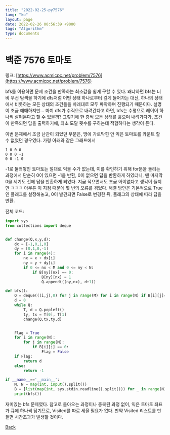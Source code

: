 ```yaml
---
title: "2022-02-25-py7576"
lang: "ko"
layout: page
date: 2022-02-26 00:56:39 +9000
tags: "Algorithm"
type: documents
---
```

<!--  [[Algorithm]] -->
# 백준 7576 토마토
링크: [https://www.acmicpc.net/problem/7576](https://www.acmicpc.net/problem/7576)

bfs를 이용하면 문제 조건을 만족하는 최소값을 쉽게 구할 수 있다. 왜냐하면 bfs는 너비 우선 탐색을 하기에 dfs처럼 어떤 상태 하나로부터 깊게 들어가는 대신, 하나의 상태에서 비롯하는 모든 상태의 조건들을 차례대로 모두 파악하며 진행되기 때문이다. 설명이 조금 애매하지만... 마치 dfs가 수직으로 내려간다고 하면, bfs는 수평으로 레이어 하나씩 살펴본다고 할 수 있을까? 그렇기에 한 층씩 모든 상태를 훑으며 내려가다가, 조건이 만족되면 답을 출력하기에, 최소 도달 횟수를 구하는데 적합하다는 생각이 든다.

이번 문제에서 조금 난관이 되었던 부분은, 땅에 가로막힌 안 익은 토마토를 카운트 할 수 없었던 경우였다. 가령 아래와 같은 그래프에서

```
1 0 0 0
0 0 0 -1
0 0 -1 0
```

-1로 둘러쌓인 토마토는 절대로 익을 수가 없는데, 이를 확인하기 위해 for문을 돌리는 과정에서 단순히 0이 있으면 -1을 반환, 0이 없으면 답을 반환하게 하였더니, 맨 마지막 0을 세기도 전에 답을 반환하게 되었다. 지금 적으면서도 조금 어이없다고 생각이 들지만 ㅋㅋㅋ 아무튼 이 지점 때문에 몇 번의 오류를 겪었다. 해결 방안은 기본적으로 True인 플래그를 설정해놓고, 0이 발견되면 False로 변경한 뒤, 플래그의 상태에 따라 답을 반환.

전체 코드:

```python
import sys
from collections import deque


def change(Q,x,y,d):
    dx = [-1,0,1,0]
    dy = [0,1,0,-1]
    for i in range(4):
        nx = x + dx[i]
        ny = y + dy[i]
        if 0 <= nx < M and 0 <= ny < N:
            if B[ny][nx] == 0:
                B[ny][nx] = 1
                Q.append(((ny,nx), d+1))

def bfs():
    Q = deque(((i,j),0) for j in range(M) for i in range(N) if B[i][j]==1)
    d = 0
    while Q:
        T, d = Q.popleft()
        ty, tx = T[0], T[1]
        change(Q,tx,ty,d)


    Flag = True
    for i in range(N):
        for j in range(M):
            if B[i][j] == 0:
                Flag = False
    if Flag:
        return d
    else:
        return -1

if __name__=='__main__':
    M, N = map(int, input().split())
    B = [list(map(int, sys.stdin.readline().split())) for _ in range(N)]
    print(bfs())
```

재미있는 bfs 문제였다. 참고로 돌아오는 과정이나 중복된 과정 없이, 익은 토마토 좌표가 큐에 하나씩 담기므로, Visited를 따로 세울 필요가 없다. 만약 Visited 리스트를 만들면 시간초과가 발생할 것이다.

[Back](./../../index.md)
